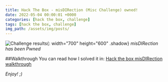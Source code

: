 ```yaml
---
title: Hack The Box - misDIRection (Misc Challenge) owned!
date: 2022-05-04 00:00:01 +0000
categories: [hack the box, challenge]
tags: [hack the box, challenge]
img_path: /assets/img/posts/
---
```


![Challenge results](owned-misdirection.png){: width="700" height="600" .shadow}
_misDIRection has been Pwned_

##Walkthrough
You can read how I solved it in: [Hack the box misDIRection walkthrough](https://rubenhortas.github.io/posts/misdirection-walkthrough/)

_Enjoy! ;)_
